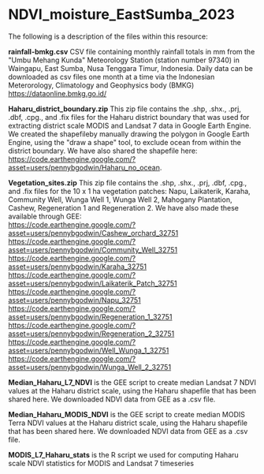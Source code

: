 # NDVI_moisture_EastSumba_2023

The following is a description of the files within this resource:

**rainfall-bmkg.csv** CSV file containing monthly rainfall totals in mm from the "Umbu Mehang Kunda" Meteorology Station (station number 97340) in Waingapu, East Sumba, Nusa Tenggara Timur, Indonesia. Daily data can be downloaded as csv files one month at a time via the Indonesian Meterorology, Climatology and Geophysics body (BMKG) https://dataonline.bmkg.go.id/ 

**Haharu_district_boundary.zip** This zip file contains the .shp, .shx., .prj, .dbf, .cpg., and .fix files for the Haharu district boundary that was used for extracting district scale MODIS and Landsat 7 data in Google Earth Engine. We created the shapefileby manually drawing the polygon in Google Earth Engine, using the "draw a shape" tool, to exclude ocean from within the district boundary. We have also shared the shapefile here: https://code.earthengine.google.com/?asset=users/pennybgodwin/Haharu_no_ocean. 

**Vegetation_sites.zip** This zip file contains the .shp, .shx., .prj, .dbf, .cpg., and .fix files for the 10 x 1 ha vegetation patches: Napu, Laikaterik, Karaha, Community Well, Wunga Well 1, Wunga Well 2, Mahogany Plantation, Cashew, Regeneration 1 and Regeneration 2. We have also made these available through GEE:<br>
https://code.earthengine.google.com/?asset=users/pennybgodwin/Cashew_orchard_32751 <br>
https://code.earthengine.google.com/?asset=users/pennybgodwin/Community_Well_32751 <br>
https://code.earthengine.google.com/?asset=users/pennybgodwin/Karaha_32751 <br>
https://code.earthengine.google.com/?asset=users/pennybgodwin/Laikaterik_Patch_32751 <br>
https://code.earthengine.google.com/?asset=users/pennybgodwin/Napu_32751 <br>
https://code.earthengine.google.com/?asset=users/pennybgodwin/Regeneration_1_32751 <br>
https://code.earthengine.google.com/?asset=users/pennybgodwin/Regeneration_2_32751 <br>
https://code.earthengine.google.com/?asset=users/pennybgodwin/Well_Wunga_1_32751 <br>
https://code.earthengine.google.com/?asset=users/pennybgodwin/Wunga_Well_2_32751 <br>

**Median_Haharu_L7_NDVI** is the GEE script to create median Landsat 7 NDVI values at the Haharu district scale, using the Haharu shapefile that has been shared here. We downloaded NDVI data from GEE as a .csv file.

**Median_Haharu_MODIS_NDVI** is the GEE script to create median MODIS Terra NDVI values at the Haharu district scale, using the Haharu shapefile that has been shared here. We downloaded NDVI data from GEE as a .csv file.

**MODIS_L7_Haharu_stats** is the R script we used for computing Haharu scale NDVI statistics for MODIS and Landsat 7 timeseries



